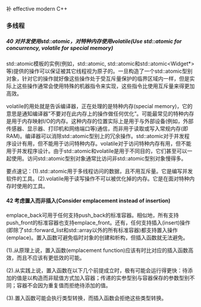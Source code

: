 补 effective modern C++

### 多线程

##### 40 对并发使用std::atomic，对特种内存使用volatile(Use std::atomic for concurrency, volatile for special memory)

std::atomic模板的实例(例如，std::atomic<int>, std::atomic<bool>和std::atomic<Widget*>等)提供的操作可以保证被其它线程视为原子的。一旦构造了一个std::atomic型别对象，针对它的操作就好像这些操作处于受互斥量保护的临界区域内一样，但是实际上这些操作通常会使用特殊的机器指令来实现，这些指令比使用互斥量来得更加高效。

volatile的用处就是告诉编译器，正在处理的是特种内存(special memory)，它的意思是通知编译器”不要对在此内存上的操作做任何优化”。可能最常见的特种内存是用于内存映射I/O的内存。这种内存的位置实际上是用于与外部设备(例如，外部传感器、显示器、打印机和网络端口等)通信，而非用于读取或写入常规内存(即RAM)。编译器可以消除std::atomic型别上的冗余操作。std::atomic对于并发程序设计有用，但不能用于访问特种内存。volatile对于访问特种内存有用，但不能用于并发程序设计。由于std::atomic和volatile是用于不同目的，它们甚至可以一起使用。访问std::atomic型别对象通常比访问非std::atomic型别对象慢得多。

要点速记：(1).std::atomic用于多线程访问的数据，且不用互斥量。它是编写并发软件的工具。(2).volatile用于读写操作不可以被优化掉的内存。它是在面对特种内存时使用的工具。

#### 42 考虑置入而非插入(Consider emplacement instead of insertion)

emplace_back可用于任何支持push_back的标准容器。相似地，所有支持push_front的标准容器也支持emplace_front。还有，任何支持插入(insert)操作(即除了std::forward_list和std::array以外的所有标准容器)都支持置入操作(emplace)。置入函数可避免临时对象的创建和析构，但插入函数就无法避免。

(1).从原理上说，置入函数(emplacement function)应该有时比对应的插入函数高效，而且不应该有更低效的可能。

(2).从实践上说，置入函数在以下几个前提成立时，极有可能会运行得更快：待添加的值是以构造而非赋值方式加入容器；传递的实参型别与容器保存的参数型别不同；容器不会因为重复值而拒绝待添加的值。

(3).置入函数可能会执行类型转换，而插入函数会拒绝这些类型转换。
 

